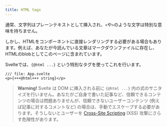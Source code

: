 ```yaml
---
title: HTML tags
---
```


通常、文字列はプレーンテキストとして挿入され、`<`や`>`のような文字は特別な意味を持ちません。

しかし、HTMLをコンポーネントに直接レンダリングする必要がある場合もあります。例えば、あなたが今読んでいる文章はマークダウンファイルに存在し、HTMLのblobとしてこのページに含まれています。

Svelteでは、`{@html ...}` という特別なタグを使ってこれを行います。

```svelte
/// file: App.svelte
<p>{+++@html+++ string}</p>
```

> **Warning!** Svelte は DOM に挿入される前に `{@html ...}` 内の式のサニタイズを行いません。あなたがご自身で書いた記事など、信頼できるコンテンツの場合は問題ありませんが、信頼できないユーザーコンテンツ (例えば記事に対するコメントなど) の場合は、手動でエスケープする必要があります。そうしないとユーザーを <a href="https://owasp.org/www-community/attacks/xss/" target="_blank">Cross-Site Scripting</a> (XSS) 攻撃にさらす危険性があります。
